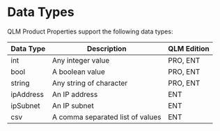 # Data Types

QLM Product Properties support the following data types:

| Data Type | Description                      | QLM Edition |
| --------- | -------------------------------- | ----------- |
| int       | Any integer value                | PRO, ENT    |
| bool      | A boolean value                  | PRO, ENT    |
| string    | Any string of character          | PRO, ENT    |
| ipAddress | An IP address                    | ENT         |
| ipSubnet  | An IP subnet                     | ENT         |
| csv       | A comma separated list of values | ENT         |

